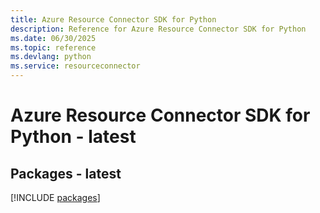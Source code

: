 ```yaml
---
title: Azure Resource Connector SDK for Python
description: Reference for Azure Resource Connector SDK for Python
ms.date: 06/30/2025
ms.topic: reference
ms.devlang: python
ms.service: resourceconnector
---
```

# Azure Resource Connector SDK for Python - latest
## Packages - latest
[!INCLUDE [packages](resource-connector-index.md)]